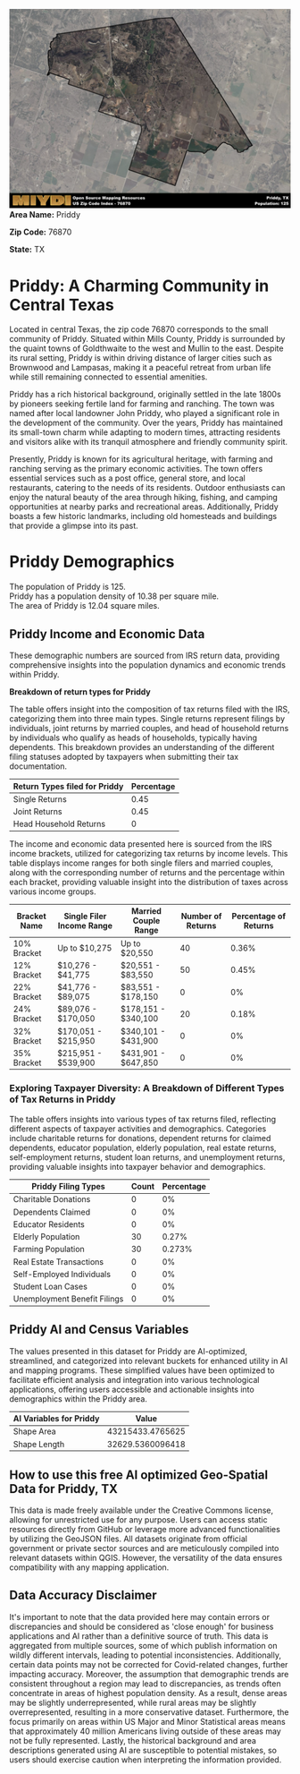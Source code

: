![Image Alt Text](../_images/76870.png)
**Area Name:** Priddy

**Zip Code:** 76870

**State:** TX


# Priddy: A Charming Community in Central Texas

Located in central Texas, the zip code 76870 corresponds to the small community of Priddy. Situated within Mills County, Priddy is surrounded by the quaint towns of Goldthwaite to the west and Mullin to the east. Despite its rural setting, Priddy is within driving distance of larger cities such as Brownwood and Lampasas, making it a peaceful retreat from urban life while still remaining connected to essential amenities.

Priddy has a rich historical background, originally settled in the late 1800s by pioneers seeking fertile land for farming and ranching. The town was named after local landowner John Priddy, who played a significant role in the development of the community. Over the years, Priddy has maintained its small-town charm while adapting to modern times, attracting residents and visitors alike with its tranquil atmosphere and friendly community spirit.

Presently, Priddy is known for its agricultural heritage, with farming and ranching serving as the primary economic activities. The town offers essential services such as a post office, general store, and local restaurants, catering to the needs of its residents. Outdoor enthusiasts can enjoy the natural beauty of the area through hiking, fishing, and camping opportunities at nearby parks and recreational areas. Additionally, Priddy boasts a few historic landmarks, including old homesteads and buildings that provide a glimpse into its past.

# Priddy Demographics

The population of Priddy is 125.  
Priddy has a population density of 10.38 per square mile.  
The area of Priddy is 12.04 square miles.  

## Priddy Income and Economic Data

These demographic numbers are sourced from IRS return data, providing comprehensive insights into the population dynamics and economic trends within Priddy.

**Breakdown of return types for Priddy**

The table offers insight into the composition of tax returns filed with the IRS, categorizing them into three main types. Single returns represent filings by individuals, joint returns by married couples, and head of household returns by individuals who qualify as heads of households, typically having dependents. This breakdown provides an understanding of the different filing statuses adopted by taxpayers when submitting their tax documentation.

| Return Types filed for Priddy                              | Percentage          |
|----------------------------------------------------------|---------------------|
| Single Returns                                            | 0.45 |
| Joint Returns                                             | 0.45 |
| Head Household Returns                                    | 0 |

The income and economic data presented here is sourced from the IRS income brackets, utilized for categorizing tax returns by income levels. This table displays income ranges for both single filers and married couples, along with the corresponding number of returns and the percentage within each bracket, providing valuable insight into the distribution of taxes across various income groups.

| Bracket Name       | Single Filer Income Range | Married Couple Range | Number of Returns | Percentage of Returns |
|--------------------|----------------------------|----------------------|-------------------|-----------------------|
| 10% Bracket        | Up to $10,275              | Up to $20,550        | 40 | 0.36% |
| 12% Bracket        | $10,276 - $41,775          | $20,551 - $83,550    | 50 | 0.45% |
| 22% Bracket        | $41,776 - $89,075          | $83,551 - $178,150   | 0 | 0% |
| 24% Bracket        | $89,076 - $170,050         | $178,151 - $340,100  | 20 | 0.18% |
| 32% Bracket        | $170,051 - $215,950        | $340,101 - $431,900  | 0 | 0% |
| 35% Bracket        | $215,951 - $539,900        | $431,901 - $647,850  | 0 | 0% |

### Exploring Taxpayer Diversity: A Breakdown of Different Types of Tax Returns in Priddy

The table offers insights into various types of tax returns filed, reflecting different aspects of taxpayer activities and demographics. Categories include charitable returns for donations, dependent returns for claimed dependents, educator population, elderly population, real estate returns, self-employment returns, student loan returns, and unemployment returns, providing valuable insights into taxpayer behavior and demographics.

| Priddy Filing Types                    | Count | Percentage |
|--------------------------------------|-------|------------|
| Charitable Donations                 | 0 | 0% |
| Dependents Claimed                   | 0 | 0% |
| Educator Residents                   | 0 | 0% |
| Elderly Population                   | 30 | 0.27% |
| Farming Population                   | 30 | 0.273% |
| Real Estate Transactions             | 0 | 0% |
| Self-Employed Individuals            | 0 | 0% |
| Student Loan Cases                   | 0 | 0% |
| Unemployment Benefit Filings         | 0 | 0% |

## Priddy AI and Census Variables

The values presented in this dataset for Priddy are AI-optimized, streamlined, and categorized into relevant buckets for enhanced utility in AI and mapping programs. These simplified values have been optimized to facilitate efficient analysis and integration into various technological applications, offering users accessible and actionable insights into demographics within the Priddy area.

| AI Variables for Priddy | Value |
|-------------|-------|
| Shape Area | 43215433.4765625 |
| Shape Length | 32629.5360096418 |

## How to use this free AI optimized Geo-Spatial Data for Priddy, TX

This data is made freely available under the Creative Commons license, allowing for unrestricted use for any purpose. Users can access static resources directly from GitHub or leverage more advanced functionalities by utilizing the GeoJSON files. All datasets originate from official government or private sector sources and are meticulously compiled into relevant datasets within QGIS. However, the versatility of the data ensures compatibility with any mapping application.

## Data Accuracy Disclaimer
It's important to note that the data provided here may contain errors or discrepancies and should be considered as 'close enough' for business applications and AI rather than a definitive source of truth. This data is aggregated from multiple sources, some of which publish information on wildly different intervals, leading to potential inconsistencies. Additionally, certain data points may not be corrected for Covid-related changes, further impacting accuracy. Moreover, the assumption that demographic trends are consistent throughout a region may lead to discrepancies, as trends often concentrate in areas of highest population density. As a result, dense areas may be slightly underrepresented, while rural areas may be slightly overrepresented, resulting in a more conservative dataset. Furthermore, the focus primarily on areas within US Major and Minor Statistical areas means that approximately 40 million Americans living outside of these areas may not be fully represented. Lastly, the historical background and area descriptions generated using AI are susceptible to potential mistakes, so users should exercise caution when interpreting the information provided.
